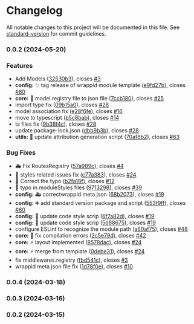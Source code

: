 # Changelog

All notable changes to this project will be documented in this file. See [standard-version](https://github.com/conventional-changelog/standard-version) for commit guidelines.

### 0.0.2 (2024-05-20)


### Features

* Add Models ([32530b3](https://https//github.com/wrappid/wrappid-module/commit/32530b3ff7c795fe6879d64429b0d0b7770d3680)), closes [#3](https://https//github.com/wrappid/wrappid-module/issues/3)
* **config:** :sparkles: tag release of wrappid module template ([e9fd27b](https://https//github.com/wrappid/wrappid-module/commit/e9fd27b5639b0a564b35525789f53b7b31cebe3f)), closes [#60](https://https//github.com/wrappid/wrappid-module/issues/60)
* **core:** :wrench: model registry file to json file ([7ccb180](https://https//github.com/wrappid/wrappid-module/commit/7ccb180557228deec4a05a5fc9360b99ca691bba)), closes [#25](https://https//github.com/wrappid/wrappid-module/issues/25)
* import type fix ([09b15a0](https://https//github.com/wrappid/wrappid-module/commit/09b15a001fe76c9082deff4d69466db9538e8d28)), closes [#28](https://https//github.com/wrappid/wrappid-module/issues/28)
* model association fix ([e28f6fe](https://https//github.com/wrappid/wrappid-module/commit/e28f6fee66ed6e7e804ce64e2fa90e56b24b24ca)), closes [#16](https://https//github.com/wrappid/wrappid-module/issues/16)
* move to typescript ([b5c8bab](https://https//github.com/wrappid/wrappid-module/commit/b5c8bab13dcb1702bfbd04e75ed702a02a539a41)), closes [#14](https://https//github.com/wrappid/wrappid-module/issues/14)
* ts files fix ([9b38f4c](https://https//github.com/wrappid/wrappid-module/commit/9b38f4c30e61974d8815e99691ab7205a91566d8)), closes [#28](https://https//github.com/wrappid/wrappid-module/issues/28)
* update package-lock.json ([dbb9b3b](https://https//github.com/wrappid/wrappid-module/commit/dbb9b3bcf0455b10414c5f253867b3e1a412d6ba)), closes [#28](https://https//github.com/wrappid/wrappid-module/issues/28)
* **utils:** :memo: update attribution generation script ([70af8b2](https://https//github.com/wrappid/wrappid-module/commit/70af8b2c4bd3739e8856139b0ac953d114ce774d)), closes [#63](https://https//github.com/wrappid/wrappid-module/issues/63)


### Bug Fixes

* :ambulance: Fix RoutesRegistry ([57a989c](https://https//github.com/wrappid/wrappid-module/commit/57a989ce88c9017dfe6af2beed28d9bfd4befeca)), closes [#4](https://https//github.com/wrappid/wrappid-module/issues/4)
* :art: styles related issues fix ([c77a383](https://https//github.com/wrappid/wrappid-module/commit/c77a383e6759bbb81bfd7bf2682d3fdf792af8a6)), closes [#24](https://https//github.com/wrappid/wrappid-module/issues/24)
* :bug: Correct the typo ([b2fa18f](https://https//github.com/wrappid/wrappid-module/commit/b2fa18f5ca53904ceccb1e40db8d8b896e949792)), closes [#12](https://https//github.com/wrappid/wrappid-module/issues/12)
* :bug: typo in moduleStyles files ([9713298](https://https//github.com/wrappid/wrappid-module/commit/97132981b490ae91e702d555d6a16f08dd6e039e)), closes [#39](https://https//github.com/wrappid/wrappid-module/issues/39)
* **config:** :ambulance: correctwrappid.meta.json ([68b2073](https://https//github.com/wrappid/wrappid-module/commit/68b207396e85ccb0c11e5cf0f26fdcb2736c4c5c)), closes [#19](https://https//github.com/wrappid/wrappid-module/issues/19)
* **config:** :heavy_plus_sign: add standard version package and script ([553f9ff](https://https//github.com/wrappid/wrappid-module/commit/553f9ffd602de6d375945ccf504d467ba2ace81a)), closes [#60](https://https//github.com/wrappid/wrappid-module/issues/60)
* **config:** :wrench: update code style scrip ([6f7a82d](https://https//github.com/wrappid/wrappid-module/commit/6f7a82d4d9449d1a05035c49ea9a70de7032283e)), closes [#19](https://https//github.com/wrappid/wrappid-module/issues/19)
* **config:** :wrench: update code style scrip ([5d88675](https://https//github.com/wrappid/wrappid-module/commit/5d88675aaab8940247bf969da097919abd559b49)), closes [#19](https://https//github.com/wrappid/wrappid-module/issues/19)
* configure ESLint to recognize the module path ([a60af75](https://https//github.com/wrappid/wrappid-module/commit/a60af7525a8f01f801e5d64e9a73d06348bf8b67)), closes [#48](https://https//github.com/wrappid/wrappid-module/issues/48)
* **core:** :bug: fix compilation errors ([2c5e79d](https://https//github.com/wrappid/wrappid-module/commit/2c5e79d66fc721c7a215f08394d0b81382b31f78)), closes [#42](https://https//github.com/wrappid/wrappid-module/issues/42)
* **core:** :zap: layout implemented ([8578dac](https://https//github.com/wrappid/wrappid-module/commit/8578dac0299dc0911f4851977b6c2e5eba3e3313)), closes [#24](https://https//github.com/wrappid/wrappid-module/issues/24)
* **core:** :zap: merge from template ([0debe31](https://https//github.com/wrappid/wrappid-module/commit/0debe3111eeff9a5e9f8d5f2d8bce1a14920fd5c)), closes [#24](https://https//github.com/wrappid/wrappid-module/issues/24)
* fix middlewares.registry ([fbd541c](https://https//github.com/wrappid/wrappid-module/commit/fbd541cd79c5368b441af78672f2fc1ffbaa222d)), closes [#3](https://https//github.com/wrappid/wrappid-module/issues/3)
* wrappid meta json file fix ([1d78f0e](https://https//github.com/wrappid/wrappid-module/commit/1d78f0eadfa02b64d4207589bc7d7aa0c0e4aa8c)), closes [#10](https://https//github.com/wrappid/wrappid-module/issues/10)

### 0.0.4 (2024-03-18)

### 0.0.3 (2024-03-16)

### 0.0.2 (2024-03-15)
